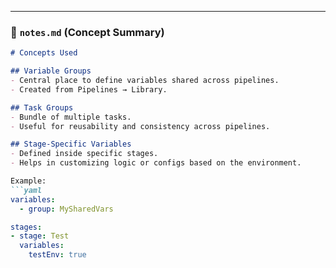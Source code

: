 
---

### 🧾 `notes.md` (Concept Summary)

```md
# Concepts Used

## Variable Groups
- Central place to define variables shared across pipelines.
- Created from Pipelines → Library.

## Task Groups
- Bundle of multiple tasks.
- Useful for reusability and consistency across pipelines.

## Stage-Specific Variables
- Defined inside specific stages.
- Helps in customizing logic or configs based on the environment.

Example:
```yaml
variables:
  - group: MySharedVars

stages:
- stage: Test
  variables:
    testEnv: true
